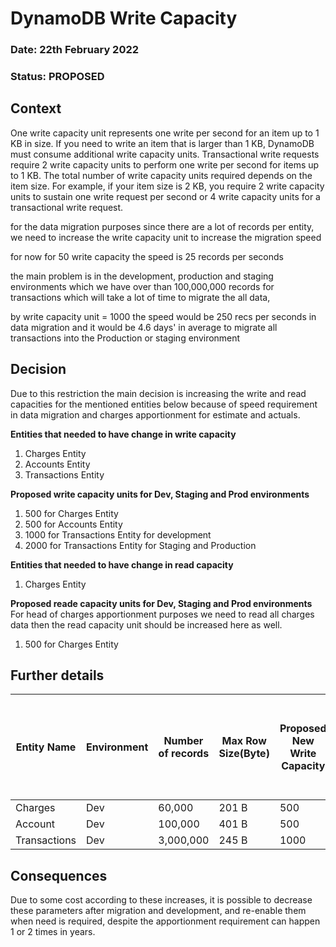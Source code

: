 # DynamoDB Write Capacity

### **Date:** 22th February 2022

### **Status:** PROPOSED

## **Context**

One write capacity unit represents one write per second for an item up to 1 KB in size. If you need to write an item that is larger than 1 KB, DynamoDB must consume additional write capacity units. Transactional write requests require 2 write capacity units to perform one write per second for items up to 1 KB. The total number of write capacity units required depends on the item size. For example, if your item size is 2 KB, you require 2 write capacity units to sustain one write request per second or 4 write capacity units for a transactional write request.


for the data migration purposes since there are a lot of records per entity, we need to increase the write capacity unit to increase the migration speed

for now for 50 write capacity the speed is 25 records per seconds

the main problem is in the development, production and staging environments which we have over than 100,000,000 records for transactions which will take a lot of time to migrate the all data,

by write capacity unit = 1000 the speed would be 250 recs per seconds in data migration and it would be 4.6 days' in average to migrate all transactions into the Production or staging environment

## **Decision**

Due to this restriction the main decision is increasing the write and read capacities for the mentioned entities below because of speed requirement in data migration and charges apportionment for estimate and actuals.

**Entities that needed to have change in write capacity**

1. Charges Entity
2. Accounts Entity
3. Transactions Entity

**Proposed write capacity units for Dev, Staging and Prod environments**

1. 500 for Charges Entity
2. 500 for Accounts Entity
3. 1000 for Transactions Entity for development
4. 2000 for Transactions Entity for Staging and Production

**Entities that needed to have change in read capacity**

1. Charges Entity

**Proposed reade capacity units for Dev, Staging and Prod environments**
For head of charges apportionment purposes we need to read all charges data then the read capacity unit should be increased here as well.

1. 500 for Charges Entity

## **Further details**

| Entity Name | Environment | Number of records | Max Row Size(Byte) | Proposed New Write Capacity | Proposed New Read Capacity | Number or records/second after the change | Estimated Time to move all the records from IFS -> FFS | The required AWS package size for each proposed change |
|------|------|------|------|------|------|------|------------------|-------------|
| Charges | Dev | 60,000 | 201 B | 500 | 10 | 500/Sec | 2m | ? |
| Account | Dev | 100,000 | 401 B | 500 | 10 | 500/Sec | 2m | ? |
| Transactions | Dev | 3,000,000 | 245 B | 1000 | 10 | 1000/Sec | 50m | ? |

## **Consequences**
Due to some cost according to these increases, it is possible to decrease these parameters after migration and development, and re-enable them when need is required, despite the apportionment requirement can happen 1 or 2 times in years.